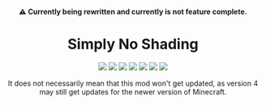 <p align="center"><b>⚠️ Currently being rewritten and currently is not feature complete.</b></p>

<h1 align="center">Simply No Shading</h1>

<p align="center">
	<a alt="MIT License" href="LICENSE">
		<img src="https://img.shields.io/github/license/StartsMercury/simply-no-shading"/></a>
	<a alt="Build Workflow" href="https://github.com/StartsMercury/simply-no-shading/actions/workflows/build.yml">
		<img src="https://github.com/StartsMercury/simply-no-shading/actions/workflows/build.yml/badge.svg?branch=5.x%2F1.18.2"/></a>
	<a alt="FabricMC" href="https://fabricmc.net">
		<img src="https://img.shields.io/badge/mod%20loader-fabric-1976d2"/></a>
	<a alt="FabricMC Tutorial Wiki: Side" href="https://fabricmc.net/wiki/tutorial:side">
		<img src="https://img.shields.io/badge/environment-client-1976d2"/></a>
	<a alt="Version Type" href="https://semver.org">
		<img src="https://img.shields.io/badge/dynamic/json?label=channel%20&query=$[0]['version_type']&url=https://api.modrinth.com/v2/project/9gx5Xvc5/version"/></a>
	<a alt="Version" href="https://semver.org">
		<img src="https://img.shields.io/badge/dynamic/json?label=version%20&query=$[0]['version_number']&url=https://api.modrinth.com/v2/project/9gx5Xvc5/version"/></a>
	<a alt="Minecraft Version" href="https://www.minecraft.net">
		<img src="https://img.shields.io/badge/dynamic/json?label=minecraft&query=$[0]['game_versions']&url=https://api.modrinth.com/v2/project/9gx5Xvc5/version"/></a></p>

<p align=center>It does not necessarily mean that this mod won't get updated, as version 4 may still get updates for the newer version of Minecraft.</p>
